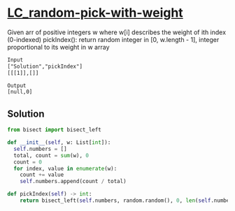 # [LC_random-pick-with-weight](https://leetcode.com/problems/random-pick-with-weight)

Given arr of positive integers w where w[i] describes the weight of ith index (0-indexed)
pickIndex(): return random integer in [0, w.length - 1], integer proportional to its weight in w array

```txt
Input
["Solution","pickIndex"]
[[[1]],[]]

Output
[null,0]
```

## Solution

```py
from bisect import bisect_left

def __init__(self, w: List[int]):
  self.numbers = []
  total, count = sum(w), 0
  count = 0
  for index, value in enumerate(w):
    count += value
    self.numbers.append(count / total)

def pickIndex(self) -> int:
    return bisect_left(self.numbers, random.random(), 0, len(self.numbers) - 1)
```
